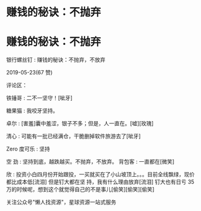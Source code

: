 # 赚钱的秘诀：不抛弃

# 赚钱的秘诀：不抛弃

银行螺丝钉 : 赚钱的秘诀：不抛弃，不放弃

2019-05-23(67 赞)

评论区：

铁锤哥 : 二不一坚守！[呲牙]

糖果猫 : 我咬牙坚持。

卓尔 : [害羞]囊中羞涩，银子不多；但是，人一直在。[嘘][玫瑰]

清心 : 可能有一批已经满仓，干脆删掉软件旅游去了[呲牙]

Zero 度可乐 : 坚持

空 劲 : 坚持到底，越跌越买。不抛弃，不放弃。 背包客 : 一直都在[微笑]

欣 : 投资小白四月份开始跟投，一买就买在了小山坡顶上。。。目前全线飘绿，现价都比成本低[流泪] 但是钉大都在坚 持，我有什么理由放弃[流泪] 钉大也有日亏 35 万的时候呢，想到这个就觉得自己的不是事儿[偷笑][偷笑][偷笑]

关注公众号"懒人找资源"，星球资源一站式服务